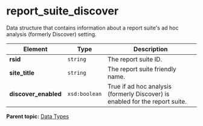 # report_suite_discover

Data structure that contains information about a report suite's ad hoc analysis (formerly Discover) setting.

|Element|Type|Description|
|-------|----|-----------|
|**rsid** |`string` | The report suite ID. |
|**site_title** |`string` | The report suite friendly name. |
|**discover_enabled** |`xsd:boolean` | True if ad hoc analysis (formerly Discover) is enabled for the report suite. |

**Parent topic:** [Data Types](../data_types/c_datatypes.md)

